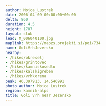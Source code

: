 ```yaml
---
author: Mojca_Lustrek
date: 2006-04-09 00:00:00+00:00
delta: 860
duration: 4.5
height: 1787
layout: stub
lead: M_006040100.jpg
maplink: https://mapzs.projekti.si/poi/734
name: GoliVrhJezersko
nearby:
- /hikes/okreselj
- /hikes/grintovec
- /hikes/kamniskosedlo
- /hikes/kalskigreben
- /hikes/vrhkorena
peak: 46.397913, 14.546991
photo_author: Mojca_Lustrek
region: kamnik-alps
title: Goli vrh near Jezersko
---
```

